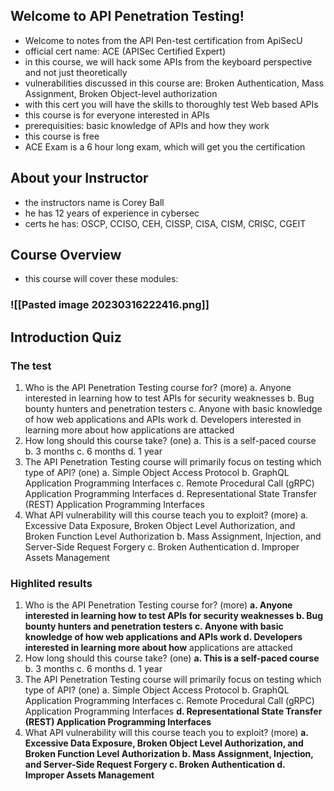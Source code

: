## Welcome to API Penetration Testing!
- Welcome to notes from the API Pen-test certification from ApiSecU
- official cert name: ACE (APISec Certified Expert)
- in this course, we will hack some APIs from the keyboard perspective and not just theoretically
- vulnerabilities discussed in this course are: Broken Authentication, Mass Assignment, Broken Object-level authorization
- with this cert you will have the skills to thoroughly test Web based APIs
- this course is for everyone interested in APIs
- prerequisities: basic knowledge of APIs and how they work
- this course is free
- ACE Exam is a 6 hour long exam, which will get you the certification
## About your Instructor
- the instructors name is Corey Ball
- he has 12 years of experience in cybersec
- certs he has: OSCP, CCISO, CEH, CISSP, CISA, CISM, CRISC, CGEIT
## Course Overview
- this course will cover these modules:
### ![[Pasted image 20230316222416.png]]
## Introduction Quiz
### The test
1. Who is the API Penetration Testing course for? (more)
	a. Anyone interested in learning how to test APIs for security weaknesses
	b. Bug bounty hunters and penetration testers
	c. Anyone with basic knowledge of how web applications and APIs work
	d. Developers interested in learning more about how applications are attacked
2. How long should this course take? (one)
	a. This is a self-paced course
	b. 3 months
	c. 6 months
	d. 1 year
3. The API Penetration Testing course will primarily focus on testing which type of API? (one)
	a. Simple Object Access Protocol
	b. GraphQL Application Programming Interfaces
	c. Remote Procedural Call (gRPC) Application Programming Interfaces
	d. Representational State Transfer (REST) Application Programming Interfaces
4. What API vulnerability will this course teach you to exploit? (more)
	a. Excessive Data Exposure, Broken Object Level Authorization, and Broken Function Level Authorization
	b. Mass Assignment, Injection, and Server-Side Request Forgery
	c. Broken Authentication
	d. Improper Assets Management
### Highlited results
1. Who is the API Penetration Testing course for? (more)
	**a. Anyone interested in learning how to test APIs for security weaknesses
	b. Bug bounty hunters and penetration testers
	c. Anyone with basic knowledge of how web applications and APIs work
	d. Developers interested in learning more about how** applications are attacked
2. How long should this course take? (one)
	**a. This is a self-paced course**
	b. 3 months
	c. 6 months
	d. 1 year
3. The API Penetration Testing course will primarily focus on testing which type of API? (one)
	a. Simple Object Access Protocol
	b. GraphQL Application Programming Interfaces
	c. Remote Procedural Call (gRPC) Application Programming Interfaces
	**d. Representational State Transfer (REST) Application Programming Interfaces**
4. What API vulnerability will this course teach you to exploit? (more)
	**a. Excessive Data Exposure, Broken Object Level Authorization, and Broken Function Level Authorization
	b. Mass Assignment, Injection, and Server-Side Request Forgery
	c. Broken Authentication
	d. Improper Assets Management**